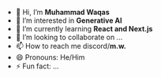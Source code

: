 - 👋 Hi, I’m **Muhammad Waqas**
- 👀 I’m interested in **Generative AI**
- 🌱 I’m currently learning **React and Next.js**
- 💞️ I’m looking to collaborate on ...
- 📫 How to reach me discord/**m.w.**
- 😄 Pronouns: He/Him
- ⚡ Fun fact: ...

<!---
404mw/404mw is a ✨ special ✨ repository because its `README.md` (this file) appears on your GitHub profile.
You can click the Preview link to take a look at your changes.
--->

